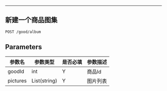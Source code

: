 
---
## 新建一个商品图集

```
POST /good/album
```

## Parameters

|参数名|参数类型|是否必填|参数描述|
|-----|--------|-------|--------|
|goodId|int|Y|商品Id|
|pictures|List(string)|Y|图片列表|
